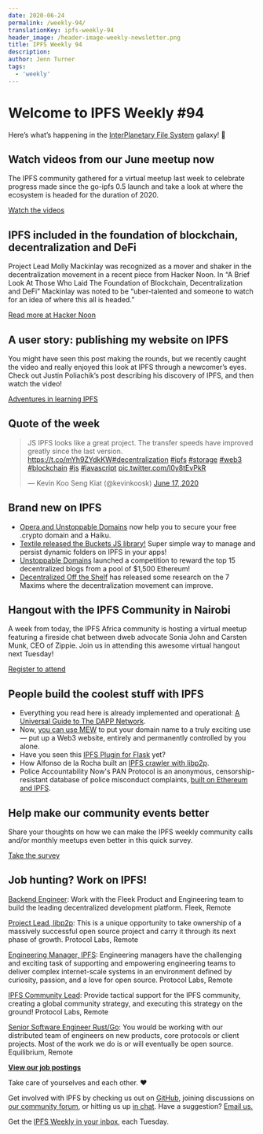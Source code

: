```yaml
---
date: 2020-06-24
permalink: /weekly-94/
translationKey: ipfs-weekly-94
header_image: /header-image-weekly-newsletter.png
title: IPFS Weekly 94
description:
author: Jenn Turner
tags:
  - 'weekly'
---
```


# Welcome to IPFS Weekly #94

Here’s what’s happening in the [InterPlanetary File System](https://ipfs.io/) galaxy! 🚀

## Watch videos from our June meetup now

The IPFS community gathered for a virtual meetup last week to celebrate progress made since the go-ipfs 0.5 launch and take a look at where the ecosystem is headed for the duration of 2020.

[Watch the videos](https://blog.ipfs.io/2020-06-23-june-meetup-recap/)

## IPFS included in the foundation of blockchain, decentralization and DeFi

Project Lead Molly Mackinlay was recognized as a mover and shaker in the decentralization movement in a recent piece from Hacker Noon. In “A Brief Look At Those Who Laid The Foundation of Blockchain, Decentralization and DeFi” Mackinlay was noted to be “uber-talented and someone to watch for an idea of where this all is headed.”

[Read more at Hacker Noon](https://hackernoon.com/a-brief-look-at-those-who-laid-the-foundation-of-blockchain-decentralization-and-defi-ns343ypj)

## A user story: publishing my website on IPFS

You might have seen this post making the rounds, but we recently caught the video and really enjoyed this look at IPFS through a newcomer’s eyes. Check out Justin Poliachik’s post describing his discovery of IPFS, and then watch the video!

[Adventures in learning IPFS](https://www.youtube.com/watch?v=N4RKKHSyZlk)

## Quote of the week

<blockquote class="twitter-tweet"><p lang="en" dir="ltr">JS IPFS looks like a great project. The transfer speeds have improved greatly since the last version. <a href="https://t.co/mYh9ZYdkKW">https://t.co/mYh9ZYdkKW</a><a href="https://twitter.com/hashtag/decentralization?src=hash&amp;ref_src=twsrc%5Etfw">#decentralization</a> <a href="https://twitter.com/hashtag/ipfs?src=hash&amp;ref_src=twsrc%5Etfw">#ipfs</a> <a href="https://twitter.com/hashtag/storage?src=hash&amp;ref_src=twsrc%5Etfw">#storage</a> <a href="https://twitter.com/hashtag/web3?src=hash&amp;ref_src=twsrc%5Etfw">#web3</a> <a href="https://twitter.com/hashtag/blockchain?src=hash&amp;ref_src=twsrc%5Etfw">#blockchain</a> <a href="https://twitter.com/hashtag/js?src=hash&amp;ref_src=twsrc%5Etfw">#js</a> <a href="https://twitter.com/hashtag/javascript?src=hash&amp;ref_src=twsrc%5Etfw">#javascript</a> <a href="https://t.co/l0y8tEvPkR">pic.twitter.com/l0y8tEvPkR</a></p>&mdash; Kevin Koo Seng Kiat (@kevinkoosk) <a href="https://twitter.com/kevinkoosk/status/1273307589044891650?ref_src=twsrc%5Etfw">June 17, 2020</a></blockquote>

## Brand new on IPFS

- [Opera and Unstoppable Domains](https://blogs.opera.com/mobile/2020/06/free-crypto-domain-unstoppable-opera/) now help you to secure your free .crypto domain and a Haiku.
- [Textile released the Buckets JS library!](https://textileio.github.io/js-hub/docs/hub.buckets) Super simple way to manage and persist dynamic folders on IPFS in your apps!
- [Unstoppable Domains](https://community.unstoppabledomains.com/t/decentralized-blog-contest/745) launched a competition to reward the top 15 decentralized blogs from a pool of \$1,500 Ethereum!
- [Decentralized Off the Shelf](https://decentpatterns.xyz/report/) has released some research on the 7 Maxims where the decentralization movement can improve.

## Hangout with the IPFS Community in Nairobi

A week from today, the IPFS Africa community is hosting a virtual meetup featuring a fireside chat between dweb advocate Sonia John and Carsten Munk, CEO of Zippie. Join us in attending this awesome virtual hangout next Tuesday!

[Register to attend](https://www.eventbrite.co.uk/e/ipfs-community-meetup-nairobi-tickets-108105257736)

## People build the coolest stuff with IPFS

- Everything you read here is already implemented and operational: [A Universal Guide to The DAPP Network](https://medium.com/the-liquidapps-blog/a-universal-guide-to-the-dapp-network-8cac3aa14acd).
- Now, [you can use MEW](https://medium.com/myetherwallet/host-your-own-site-with-mew-introducing-ipfs-support-for-eth-and-crypto-domains-903ea852f2d7) to put your domain name to a truly exciting use — put up a Web3 website, entirely and permanently controlled by you alone.
- Have you seen this [IPFS Plugin for Flask](https://github.com/zatoichi-labs/Flask-IPFS) yet?
- How Alfonso de la Rocha built an [IPFS crawler with libp2p](https://adlrocha.substack.com/p/adlrocha-how-i-built-an-ipfs-crawler).
- Police Accountability Now's PAN Protocol is an anonymous, censorship-resistant database of police misconduct complaints, [built on Ethereum and IPFS](https://decrypt.co/32614/blockchain-police-brutality-database-gives-bad-cops-nowhere-to-hide).

## Help make our community events better

Share your thoughts on how we can make the IPFS weekly community calls and/or monthly meetups even better in this quick survey.

[Take the survey](https://docs.google.com/forms/d/e/1FAIpQLSestacLPbEMvZp1KNtmSHC2Fk09sk1TQ2DUFzEIeE7-HK3QJA/viewform)

## Job hunting? Work on IPFS!

[Backend Engineer](https://cryptojobslist.com/jobs/backend-engineer-at-fleek-remote): Work with the Fleek Product and Engineering team to build the leading decentralized development platform. Fleek, Remote

[Project Lead, libp2p](https://jobs.lever.co/protocol/27ff3891-6e13-4aa8-b43a-734715e85a26): This is a unique opportunity to take ownership of a massively successful open source project and carry it through its next phase of growth. Protocol Labs, Remote

[Engineering Manager, IPFS](https://jobs.lever.co/protocol/3f0787e8-58b3-4122-a1ea-424561d2658f): Engineering managers have the challenging and exciting task of supporting and empowering engineering teams to deliver complex internet-scale systems in an environment defined by curiosity, passion, and a love for open source. Protocol Labs, Remote

[IPFS Community Lead](https://jobs.lever.co/protocol/71c4a9b9-af90-4ce9-9dba-8b72507997bf): Provide tactical support for the IPFS community, creating a global community strategy, and executing this strategy on the ground! Protocol Labs, Remote

[Senior Software Engineer Rust/Go](https://www.notion.so/Hiring-Senior-Software-Engineer-Rust-Go-e6c94ccc261f426c80a483c7fc642412): You would be working with our distributed team of engineers on new products, core protocols or client projects. Most of the work we do is or will eventually be open source. Equilibrium, Remote

**[View our job postings](https://jobs.lever.co/protocol)**

Take care of yourselves and each other. ❤️

Get involved with IPFS by checking us out on [GitHub](https://github.com/ipfs), joining discussions on [our community forum](https://discuss.ipfs.io/), or hitting us up [in chat](https://riot.im/app/#/room/#ipfs:matrix.org). Have a suggestion? [Email us.](mailto:newsletter@ipfs.io)

Get the [IPFS Weekly in your inbox](https://ipfs.us4.list-manage.com/subscribe?u=25473244c7d18b897f5a1ff6b&id=cad54b2230), each Tuesday.
